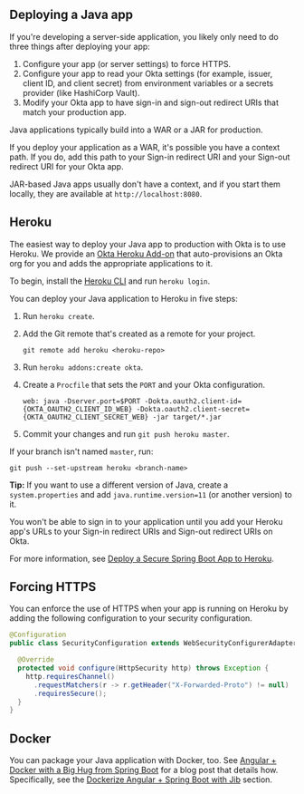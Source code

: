 ## Deploying a Java app

If you're developing a server-side application, you likely only need to do three things after deploying your app:

1. Configure your app (or server settings) to force HTTPS.
2. Configure your app to read your Okta settings (for example, issuer, client ID, and client secret) from environment variables or a secrets provider (like HashiCorp Vault).
2. Modify your Okta app to have sign-in and sign-out redirect URIs that match your production app.

Java applications typically build into a WAR or a JAR for production.

If you deploy your application as a WAR, it's possible you have a context path. If you do, add this path to your Sign-in redirect URI and your Sign-out redirect URI for your Okta app.

<!--
// todo: show how to do this with the Okta CLI
-->

JAR-based Java apps usually don't have a context, and if you start them locally, they are available at `http://localhost:8080`.

## Heroku

The easiest way to deploy your Java app to production with Okta is to use Heroku. We provide an [Okta Heroku Add-on](https://devcenter.heroku.com/articles/okta) that auto-provisions an Okta org for you and adds the appropriate applications to it.

To begin, install the [Heroku CLI](https://devcenter.heroku.com/articles/heroku-cli) and run `heroku login`.

You can deploy your Java application to Heroku in five steps:

1. Run `heroku create`.
2. Add the Git remote that's created as a remote for your project.

   ```
   git remote add heroku <heroku-repo>
   ```

3. Run `heroku addons:create okta`.
4. Create a `Procfile` that sets the `PORT` and your Okta configuration.

   ```
   web: java -Dserver.port=$PORT -Dokta.oauth2.client-id={OKTA_OAUTH2_CLIENT_ID_WEB} -Dokta.oauth2.client-secret={OKTA_OAUTH2_CLIENT_SECRET_WEB} -jar target/*.jar
   ```

5. Commit your changes and run `git push heroku master`.

If your branch isn't named `master`, run:

```
git push --set-upstream heroku <branch-name>
```

**Tip:** If you want to use a different version of Java, create a `system.properties` and add `java.runtime.version=11` (or another version) to it.

You won't be able to sign in to your application until you add your Heroku app's URLs to your Sign-in redirect URIs and Sign-out redirect URIs on Okta.

For more information, see [Deploy a Secure Spring Boot App to Heroku](https://developer.okta.com/blog/2020/08/31/spring-boot-heroku).

## Forcing HTTPS

You can enforce the use of HTTPS when your app is running on Heroku by adding the following configuration to your security configuration.

```java
@Configuration
public class SecurityConfiguration extends WebSecurityConfigurerAdapter {

  @Override
  protected void configure(HttpSecurity http) throws Exception {
    http.requiresChannel()
      .requestMatchers(r -> r.getHeader("X-Forwarded-Proto") != null)
      .requiresSecure();
  }
}
```

## Docker

You can package your Java application with Docker, too. See [Angular + Docker with a Big Hug from Spring Boot](https://developer.okta.com/blog/2020/06/17/angular-docker-spring-boot) for a blog post that details how. Specifically, see the [Dockerize Angular + Spring Boot with Jib](https://developer.okta.com/blog/2020/06/17/angular-docker-spring-boot#dockerize-angular-spring-boot-with-jib) section.
